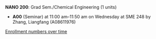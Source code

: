 **NANO 200**: Grad Sem./Chemical Engineering (1 units)

- **A00** (Seminar) at 11:00 am–11:50 am on Wednesday at SME 248 by Zhang, Liangfang (A08611976)

[Enrollment numbers over time](./NANO200.tsv)
